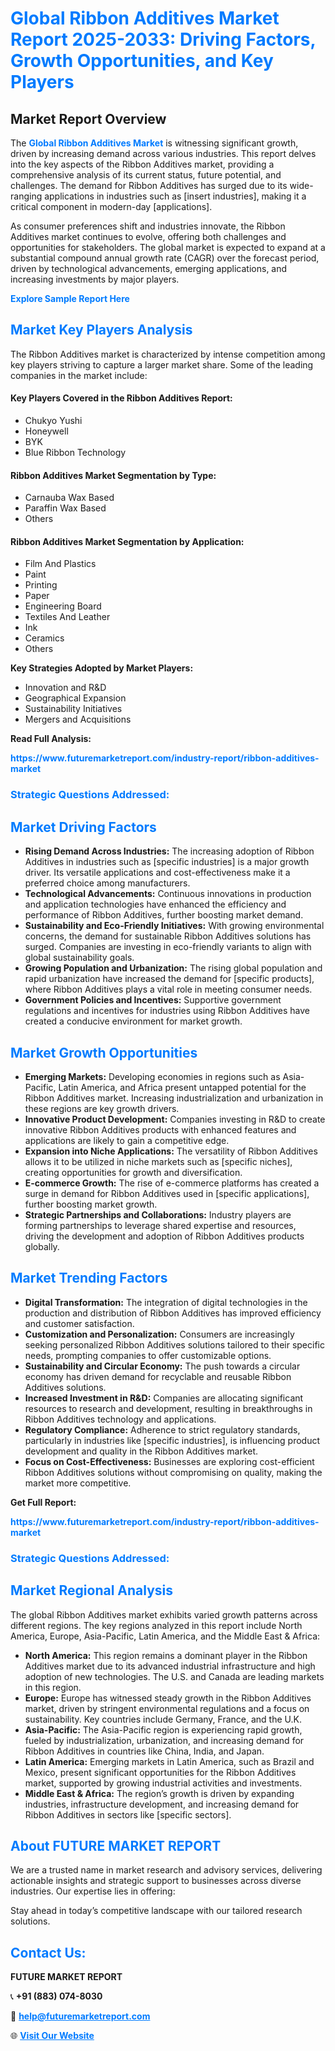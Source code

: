 <h1 style="color: #007BFF;">Global Ribbon Additives Market Report 2025-2033: Driving Factors, Growth Opportunities, and Key Players</h1>

<section id="overview">
<h2>Market Report Overview</h2>
<p>The <a href="https://www.futuremarketreport.com/industry-report/ribbon-additives-market" style="color: #007BFF; text-decoration: none;"><strong>Global Ribbon Additives Market</strong></a> is witnessing significant growth, driven by increasing demand across various industries. This report delves into the key aspects of the Ribbon Additives market, providing a comprehensive analysis of its current status, future potential, and challenges. The demand for Ribbon Additives has surged due to its wide-ranging applications in industries such as [insert industries], making it a critical component in modern-day [applications].</p>
<p>As consumer preferences shift and industries innovate, the Ribbon Additives market continues to evolve, offering both challenges and opportunities for stakeholders. The global market is expected to expand at a substantial compound annual growth rate (CAGR) over the forecast period, driven by technological advancements, emerging applications, and increasing investments by major players.</p>
</section>

<section id="overview">
<p><a href="https://www.futuremarketreport.com/request-sample/reportId=114646" style="color: #007BFF; text-decoration: none;"><strong>Explore Sample Report Here</strong></a></p>
</section>

<section id="key-players">
<h2 style="color: #007BFF;">Market Key Players Analysis</h2>
<p>The Ribbon Additives market is characterized by intense competition among key players striving to capture a larger market share. Some of the leading companies in the market include:</p>
<h4>Key Players Covered in the Ribbon Additives Report:</h4>
<ul><li>Chukyo Yushi</li><li>Honeywell</li><li>BYK</li><li>Blue Ribbon Technology</li></ul>
<h4>Ribbon Additives Market Segmentation by Type:</h4>
<ul><li>Carnauba Wax Based</li><li>Paraffin Wax Based</li><li>Others</li></ul>

<h4>Ribbon Additives Market Segmentation by Application:</h4>
<ul><li>Film And Plastics</li><li>Paint</li><li>Printing</li><li>Paper</li><li>Engineering Board</li><li>Textiles And Leather</li><li>Ink</li><li>Ceramics</li><li>Others</li></ul>
<p><strong>Key Strategies Adopted by Market Players:</strong></p>
<ul>
<li>Innovation and R&D</li>
<li>Geographical Expansion</li>
<li>Sustainability Initiatives</li>
<li>Mergers and Acquisitions</li>
</ul>
</section>

<section>
<p><strong>Read Full Analysis: </strong></p><a href="https://www.futuremarketreport.com/industry-report/ribbon-additives-market" style="color: #007BFF; text-decoration: none;"><strong>https://www.futuremarketreport.com/industry-report/ribbon-additives-market</strong></a>
<h3 style="color: #007BFF;">Strategic Questions Addressed:</h3>
</section>

<section id="driving-factors">
<h2 style="color: #007BFF;">Market Driving Factors</h2>
<ul>
<li><strong>Rising Demand Across Industries:</strong> The increasing adoption of Ribbon Additives in industries such as [specific industries] is a major growth driver. Its versatile applications and cost-effectiveness make it a preferred choice among manufacturers.</li>
<li><strong>Technological Advancements:</strong> Continuous innovations in production and application technologies have enhanced the efficiency and performance of Ribbon Additives, further boosting market demand.</li>
<li><strong>Sustainability and Eco-Friendly Initiatives:</strong> With growing environmental concerns, the demand for sustainable Ribbon Additives solutions has surged. Companies are investing in eco-friendly variants to align with global sustainability goals.</li>
<li><strong>Growing Population and Urbanization:</strong> The rising global population and rapid urbanization have increased the demand for [specific products], where Ribbon Additives plays a vital role in meeting consumer needs.</li>
<li><strong>Government Policies and Incentives:</strong> Supportive government regulations and incentives for industries using Ribbon Additives have created a conducive environment for market growth.</li>
</ul>
</section>

<section id="growth-opportunities">
<h2 style="color: #007BFF;">Market Growth Opportunities</h2>
<ul>
<li><strong>Emerging Markets:</strong> Developing economies in regions such as Asia-Pacific, Latin America, and Africa present untapped potential for the Ribbon Additives market. Increasing industrialization and urbanization in these regions are key growth drivers.</li>
<li><strong>Innovative Product Development:</strong> Companies investing in R&D to create innovative Ribbon Additives products with enhanced features and applications are likely to gain a competitive edge.</li>
<li><strong>Expansion into Niche Applications:</strong> The versatility of Ribbon Additives allows it to be utilized in niche markets such as [specific niches], creating opportunities for growth and diversification.</li>
<li><strong>E-commerce Growth:</strong> The rise of e-commerce platforms has created a surge in demand for Ribbon Additives used in [specific applications], further boosting market growth.</li>
<li><strong>Strategic Partnerships and Collaborations:</strong> Industry players are forming partnerships to leverage shared expertise and resources, driving the development and adoption of Ribbon Additives products globally.</li>
</ul>
</section>

<section id="trending-factors">
<h2 style="color: #007BFF;">Market Trending Factors</h2>
<ul>
<li><strong>Digital Transformation:</strong> The integration of digital technologies in the production and distribution of Ribbon Additives has improved efficiency and customer satisfaction.</li>
<li><strong>Customization and Personalization:</strong> Consumers are increasingly seeking personalized Ribbon Additives solutions tailored to their specific needs, prompting companies to offer customizable options.</li>
<li><strong>Sustainability and Circular Economy:</strong> The push towards a circular economy has driven demand for recyclable and reusable Ribbon Additives solutions.</li>
<li><strong>Increased Investment in R&D:</strong> Companies are allocating significant resources to research and development, resulting in breakthroughs in Ribbon Additives technology and applications.</li>
<li><strong>Regulatory Compliance:</strong> Adherence to strict regulatory standards, particularly in industries like [specific industries], is influencing product development and quality in the Ribbon Additives market.</li>
<li><strong>Focus on Cost-Effectiveness:</strong> Businesses are exploring cost-efficient Ribbon Additives solutions without compromising on quality, making the market more competitive.</li>
</ul>
</section>

<section>
<p><strong>Get Full Report: </strong></p><a href="https://www.futuremarketreport.com/industry-report/ribbon-additives-market" style="color: #007BFF; text-decoration: none;"><strong>https://www.futuremarketreport.com/industry-report/ribbon-additives-market</strong></a>
<h3 style="color: #007BFF;">Strategic Questions Addressed:</h3>
</section>


<section id="regional-analysis">
<h2 style="color: #007BFF;">Market Regional Analysis</h2>
<p>The global Ribbon Additives market exhibits varied growth patterns across different regions. The key regions analyzed in this report include North America, Europe, Asia-Pacific, Latin America, and the Middle East & Africa:</p>
<ul>
<li><strong>North America:</strong> This region remains a dominant player in the Ribbon Additives market due to its advanced industrial infrastructure and high adoption of new technologies. The U.S. and Canada are leading markets in this region.</li>
<li><strong>Europe:</strong> Europe has witnessed steady growth in the Ribbon Additives market, driven by stringent environmental regulations and a focus on sustainability. Key countries include Germany, France, and the U.K.</li>
<li><strong>Asia-Pacific:</strong> The Asia-Pacific region is experiencing rapid growth, fueled by industrialization, urbanization, and increasing demand for Ribbon Additives in countries like China, India, and Japan.</li>
<li><strong>Latin America:</strong> Emerging markets in Latin America, such as Brazil and Mexico, present significant opportunities for the Ribbon Additives market, supported by growing industrial activities and investments.</li>
<li><strong>Middle East & Africa:</strong> The region’s growth is driven by expanding industries, infrastructure development, and increasing demand for Ribbon Additives in sectors like [specific sectors].</li>
</ul>
</section>

<footer>
<h2 style="color: #007BFF;">About FUTURE MARKET REPORT</h2>
<p>We are a trusted name in market research and advisory services, delivering actionable insights and strategic support to businesses across diverse industries. Our expertise lies in offering:</p>

<p>Stay ahead in today’s competitive landscape with our tailored research solutions.</p>

<h2 style="color: #007BFF;">Contact Us:</h2>
<p><strong>FUTURE MARKET REPORT</strong></p>
<p>📞 <strong>+91 (883) 074-8030</strong></p>
<p>📧 <strong><a href="mailto:help@futuremarketreport.com" style="color: #007BFF;">help@futuremarketreport.com</a></strong></p>
<p>🌐 <strong><a href="https://www.futuremarketreport.com/" style="color: #007BFF;">Visit Our Website</a></strong></p>
</footer>